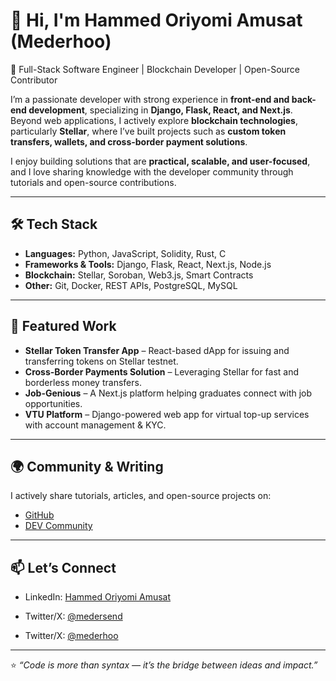 # 👋 Hi, I'm Hammed Oriyomi Amusat (Mederhoo)

🚀 Full-Stack Software Engineer | Blockchain Developer | Open-Source Contributor  

I’m a passionate developer with strong experience in **front-end and back-end development**, specializing in **Django, Flask, React, and Next.js**. Beyond web applications, I actively explore **blockchain technologies**, particularly **Stellar**, where I’ve built projects such as **custom token transfers, wallets, and cross-border payment solutions**.  

I enjoy building solutions that are **practical, scalable, and user-focused**, and I love sharing knowledge with the developer community through tutorials and open-source contributions.  

---

## 🛠 Tech Stack
- **Languages:** Python, JavaScript, Solidity, Rust, C  
- **Frameworks & Tools:** Django, Flask, React, Next.js, Node.js  
- **Blockchain:** Stellar, Soroban, Web3.js, Smart Contracts  
- **Other:** Git, Docker, REST APIs, PostgreSQL, MySQL  

---

## 📌 Featured Work
- **Stellar Token Transfer App** – React-based dApp for issuing and transferring tokens on Stellar testnet.  
- **Cross-Border Payments Solution** – Leveraging Stellar for fast and borderless money transfers.  
- **Job-Genious** – A Next.js platform helping graduates connect with job opportunities.  
- **VTU Platform** – Django-powered web app for virtual top-up services with account management & KYC.  

---

## 🌍 Community & Writing
I actively share tutorials, articles, and open-source projects on:  
- [GitHub](https://github.com/mederhoo-script)  
- [DEV Community](https://dev.to/mederhoo)  

---

## 📫 Let’s Connect
- LinkedIn: [Hammed Oriyomi Amusat](https://www.linkedin.com/in/mederhoo1)  
- Twitter/X: [@medersend](https://x.com/medersend)  

- Twitter/X: [@mederhoo](https://x.com/mederhoo)  

---

⭐️ *“Code is more than syntax — it’s the bridge between ideas and impact.”*
